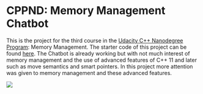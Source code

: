 # CPPND: Memory Management Chatbot

This is the project for the third course in the [Udacity C++ Nanodegree Program](https://www.udacity.com/course/c-plus-plus-nanodegree--nd213): Memory Management. The starter code of this project can be found [here](https://github.com/udacity/CppND-Memory-Management-Chatbot). The Chatbot is already working but with not much interest of memory management and the use of advanced features of C++ 11 and later such as move semantics and smart pointers. In this project more attention was given to memory management and these advanced features. 

<img src="images/chatbot_demo.gif"/>


